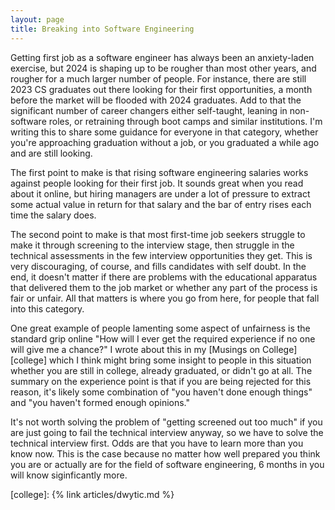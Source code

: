 ```yaml
---
layout: page
title: Breaking into Software Engineering
---
```


Getting first job as a software engineer has always been an anxiety-laden exercise, but 2024 is shaping up to be rougher than most other years, and rougher for a much larger number of people. For instance, there are still 2023 CS graduates out there looking for their first opportunities, a month before the market will be flooded with 2024 graduates. Add to that the significant number of career changers either self-taught, leaning in non-software roles, or retraining through boot camps and similar institutions. I'm writing this to share some guidance for everyone in that category, whether you're approaching graduation without a job, or you graduated a while ago and are still looking.

The first point to make is that rising software engineering salaries works against people looking for their first job. It sounds great when you read about it online, but hiring managers are under a lot of pressure to extract some actual value in return for that salary and the bar of entry rises each time the salary does.

The second point to make is that most first-time job seekers struggle to make it through screening to the interview stage, then struggle in the technical assessments in the few interview opportunities they get. This is very discouraging, of course, and fills candidates with self doubt. In the end, it doesn't matter if there are problems with the educational apparatus that delivered them to the job market or whether any part of the process is fair or unfair. All that matters is where you go from here, for people that fall into this category.

One great example of people lamenting some aspect of unfairness is the standard grip online "How will I ever get the required experience if no one will give me a chance?" I wrote about this in my [Musings on College][college] which I think might bring some insight to people in this situation whether you are still in college, already graduated, or didn't go at all. The summary on the experience point is that if you are being rejected for this reason, it's likely some combination of "you haven't done enough things" and "you haven't formed enough opinions."

It's not worth solving the problem of "getting screened out too much" if you are just going to fail the technical interview anyway, so we have to solve the technical interview first. Odds are that you have to learn more than you know now. This is the case because no matter how well prepared you think you are or actually are for the field of software engineering, 6 months in you will know siginficantly more.






[college]: {% link articles/dwytic.md %}